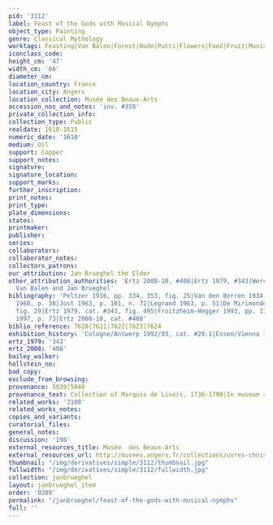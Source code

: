 ```yaml
---
pid: '3112'
label: Feast of the Gods with Musical Nymphs
object_type: Painting
genre: Classical Mythology
worktags: Feasting|Van Balen|Forest|Nude|Putti|Flowers|Food|Fruit|Musical instruments|Vegetables
iconclass_code:
height_cm: '47'
width_cm: '66'
diameter_cm:
location_country: France
location_city: Angers
location_collection: Musée des Beaux-Arts
accession_nos_and_notes: 'inv. #358'
private_collection_info:
collection_type: Public
realdate: 1610-1615
numeric_date: '1610'
medium: Oil
support: Copper
support_notes:
signature:
signature_location:
support_marks:
further_inscription:
print_notes:
print_type:
plate_dimensions:
states:
printmaker:
publisher:
series:
collaborators:
collaborator_notes:
collectors_patrons:
our_attribution: Jan Brueghel the Elder
other_attribution_authorities: 'Ertz 2008-10, #408|Ertz 1979, #343|Werche 2004 as
  Van Balen and Jan Brueghel'
bibliography: 'Peltzer 1916, pp. 334, 353, fig. 25|Van den Borren 1934, pp. 193-99|Bardon
  1960, p. 38|Jost 1963, p. 101, n. 72|Legrand 1963, p. 51|De Mirimonde 1964, p. 153,
  fig. 29|Ertz 1979, cat. #343, fig. 495|Froitzheim-Hegger 1993, pp. 176-182, n. 633|Essen/Vienna
  1997, p. 73|Ertz 2008-10, cat. #408'
biblio_reference: 7620|7621|7622|7623|7624
exhibition_history: 'Cologne/Antwerp 1992/93, cat. #29.1|Essen/Vienna 1997, cat. #80'
ertz_1979: '343'
ertz_2008: '408'
bailey_walker:
hollstein_no:
bad_copy:
exclude_from_browsing:
provenance: 5039|5040
provenance_text: Collection of Marquis de Livois, 1736-1790|In museum since 1799
related_works: '3108'
related_works_notes:
copies_and_variants:
curatorial_files:
general_notes:
discussion: '198'
external_resources_title: Musée  des Beaux-Arts
external_resources_url: http://musees.angers.fr/collections/uvres-choisies/musee-des-beaux-arts/van-balen-le-banquet-des-dieux/index.html
thumbnail: "/img/derivatives/simple/3112/thumbnail.jpg"
fullwidth: "/img/derivatives/simple/3112/fullwidth.jpg"
collection: janbrueghel
layout: janbrueghel_item
order: '0209'
permalink: "/janbrueghel/feast-of-the-gods-with-musical-nymphs"
full: ''
---
```

